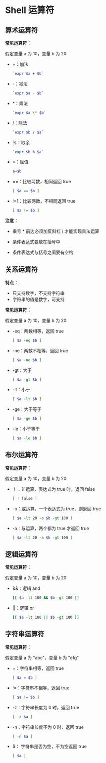 # Shell 运算符

## 算术运算符

**常见运算符：**

 假定变量 a 为 10，变量 b 为 20 

+ +：加法

  ```bash
  `expr $a + $b`
  ```

+ -：减法

  ```bash
  `expr $a - $b`
  ```

+ *：乘法

  ```bash
  `expr $a \* $b`
  ```

+ /：除法

  ```bash
  `expr $b / $a` 
  ```

+ %：取余

  ```bash
  `expr $b % $a`
  ```

+ =：赋值

  ```bash
  a=$b
  ```

+ ==：比较两数，相同返回 true

  ```bash
  [ $a == $b ]
  ```

+ !=1：比较两数，不相同返回 true

  ```bash
  [ $a != $b ]
  ```

**注意：**

+  乘号 * 前边必须加反斜杠 \ 才能实现乘法运算 

+ 条件表达式要放在括号中
+ 条件表达式与括号之间要有空格

## 关系运算符

**特点：**

+ 只支持数字，不支持字符串
+ 字符串的值是数字，可支持

**常见运算符：**

 假定变量 a 为 10，变量 b 为 20 

+ -eq：两数相等，返回 true

  ```bash
  [ $a -eq $b ] 
  ```

+ -ne：两数不相等，返回 true

  ```bash
  [ $a -ne $b ] 
  ```

+ -gt：大于

  ```bash
  [ $a -gt $b ] 
  ```

+ -lt：小于

  ```bash
  [ $a -lt $b ] 
  ```

+ -ge：大于等于

  ```bash
  [ $a -ge $b ] 
  ```

+ -le：小于等于

  ```bash
  [ $a -le $b ] 
  ```

## 布尔运算符

**常见运算符：**

 假定变量 a 为 10，变量 b 为 20 

+ ！：非运算，表达式为 true 时，返回 false

  ```bash
  [ ! false ]
  ```

+ -o：或运算，一个表达式为 true，则返回 true

  ```bash
  [ $a -lt 20 -o $b -gt 100 ]
  ```

+ -a：与运算，两个都为 true 才返回 true

  ```bash
  [ $a -lt 20 -a $b -gt 100 ]
  ```

## 逻辑运算符

**常见运算符：**

 假定变量 a 为 10，变量 b 为 20 

+ &&：逻辑 and

  ```bash
  [[ $a -lt 100 && $b -gt 100 ]]
  ```

+ ||：逻辑 or

  ```bash
  [[ $a -lt 100 || $b -gt 100 ]] 
  ```

## 字符串运算符

**常见运算符：**

 假定变量 a 为 "abc"，变量 b 为 "efg" 

+ =：字符串相等，返回 true

  ```bash
  [ $a = $b ] 
  ```

+ !=：字符串不相等，返回 true

  ```bash
  [ $a != $b ] 
  ```

+ -z：字符串长度为 0 时，返回 true

  ```bash
  [ -z $a ]
  ```

+ -n：字符串长度不为 0 时，返回 true

  ```bash
  [ -n $a ]
  ```

+ $： 字符串是否为空，不为空返回 true 

  ```bash
  [ $a ]
  ```



